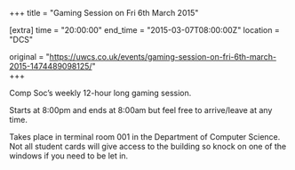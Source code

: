 +++
title = "Gaming Session on Fri 6th March 2015"

[extra]
time = "20:00:00"
end_time = "2015-03-07T08:00:00Z"
location = "DCS"

original = "https://uwcs.co.uk/events/gaming-session-on-fri-6th-march-2015-1474489098125/"    
+++

Comp Soc’s weekly 12-hour long gaming session.

Starts at 8:00pm and ends at 8:00am but feel free to arrive/leave at any time.

Takes place in terminal room 001 in the Department of Computer Science. Not all student cards will give access to the building so knock on one of the windows if you need to be let in.

